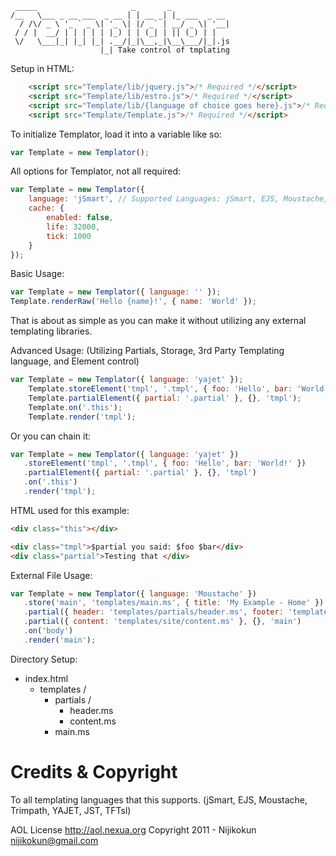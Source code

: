 ```
 _____                     _       _             
/__   \___ _ __ ___  _ __ | | __ _| |_ ___  _ __ 
  / /\/ _ \ '_ ` _ \| '_ \| |/ _` | __/ _ \| '__|
 / / |  __/ | | | | | |_) | | (_| | || (_) | |   
 \/   \___|_| |_| |_| .__/|_|\__,_|\__\___/|_|.js
                    |_| Take control of tmplating          
```

Setup in HTML:

```html
    <script src="Template/lib/jquery.js">/* Required */</script>
    <script src="Template/lib/estro.js">/* Required */</script>
    <script src="Template/lib/{language of choice goes here}.js">/* Required if utilizing 3rd party langauge */</script>
    <script src="Template/Template.js">/* Required */</script>
```

To initialize Templator, load it into a variable like so:

```javascript
var Template = new Templator();
```

All options for Templator, not all required:

```javascript
var Template = new Templator({
    language: 'jSmart', // Supported Languages: jSmart, EJS, Moustache, Trimpath, YAJET, JST, or Empty
    cache: {
        enabled: false,
        life: 32000,
        tick: 1000
    }
});
```

Basic Usage:

```javascript
var Template = new Templator({ language: '' });
Template.renderRaw('Hello {name}!', { name: 'World' });
```

That is about as simple as you can make it without utilizing any external templating libraries.

Advanced Usage: (Utilizing Partials, Storage, 3rd Party Templating language, and Element control)

```javascript
var Template = new Templator({ language: 'yajet' });
    Template.storeElement('tmpl', '.tmpl', { foo: 'Hello', bar: 'World!' });
    Template.partialElement({ partial: '.partial' }, {}, 'tmpl');
    Template.on('.this');
    Template.render('tmpl');
```

Or you can chain it:

```javascript
var Template = new Templator({ language: 'yajet' })
   .storeElement('tmpl', '.tmpl', { foo: 'Hello', bar: 'World!' })
   .partialElement({ partial: '.partial' }, {}, 'tmpl')
   .on('.this')
   .render('tmpl');
```

HTML used for this example:

```html
<div class="this"></div>

<div class="tmpl">$partial you said: $foo $bar</div>
<div class="partial">Testing that </div>
```

External File Usage:
```javascript
var Template = new Templator({ language: 'Moustache' })
   .store('main', 'templates/main.ms', { title: 'My Example - Home' })
   .partial({ header: 'templates/partials/header.ms', footer: 'templates/partials/footer.ms' }, { location: 'index' }, 'main')
   .partial({ content: 'templates/site/content.ms' }, {}, 'main')
   .on('body')
   .render('main');
```

Directory Setup:

* index.html
    * templates /
        * partials /
            * header.ms
            * content.ms
        * main.ms

# Credits & Copyright

To all templating languages that this supports. (jSmart, EJS, Moustache, Trimpath, YAJET, JST, TFTsl)

AOL License <http://aol.nexua.org>
Copyright 2011 - Nijikokun <nijikokun@gmail.com>